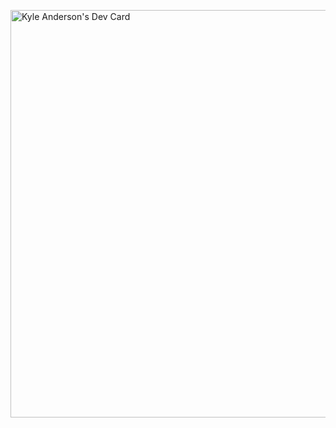<a href="https://app.daily.dev/kylekanderson"><img src="https://api.daily.dev/devcards/v2/keEhyT53V.png?type=wide&r=9cf" width="652" alt="Kyle Anderson's Dev Card"/></a>

<!--
**kylekanderson/kylekanderson** is a ✨ _special_ ✨ repository because its `README.md` (this file) appears on your GitHub profile.

Here are some ideas to get you started:

- 🔭 I’m currently working on ...
- 🌱 I’m currently learning ...
- 👯 I’m looking to collaborate on ...
- 🤔 I’m looking for help with ...
- 💬 Ask me about ...
- 📫 How to reach me: ...
- 😄 Pronouns: ...
- ⚡ Fun fact: ...
-->
